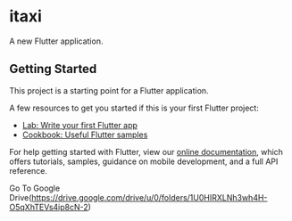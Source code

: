 # itaxi

A new Flutter application.

## Getting Started

This project is a starting point for a Flutter application.

A few resources to get you started if this is your first Flutter project:

- [Lab: Write your first Flutter app](https://flutter.dev/docs/get-started/codelab)
- [Cookbook: Useful Flutter samples](https://flutter.dev/docs/cookbook)

For help getting started with Flutter, view our
[online documentation](https://flutter.dev/docs), which offers tutorials,
samples, guidance on mobile development, and a full API reference.

Go To Google Drive(https://drive.google.com/drive/u/0/folders/1U0HIRXLNh3wh4H-O5qXhTEVs4ip8cN-2)
  
  
